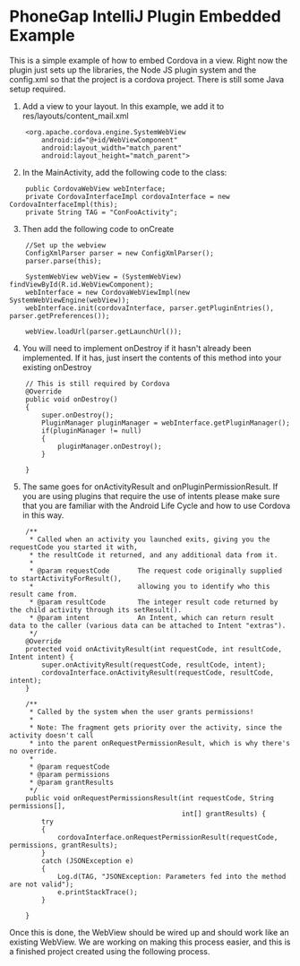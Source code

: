 PhoneGap IntelliJ Plugin Embedded Example
==========================================

This is a simple example of how to embed Cordova in a view.  Right now the plugin just
sets up the libraries, the Node JS plugin system and the config.xml so that the project is a 
cordova project.  There is still some Java setup required.

1. Add a view to your layout.  In this example, we add it to res/layouts/content_mail.xml

```
    <org.apache.cordova.engine.SystemWebView
        android:id="@+id/WebViewComponent"
        android:layout_width="match_parent"
        android:layout_height="match_parent">
```

2. In the MainActivity, add the following code to the class:
```
    public CordovaWebView webInterface;
    private CordovaInterfaceImpl cordovaInterface = new CordovaInterfaceImpl(this);
    private String TAG = "ConFooActivity";
```

3. Then add the following code to onCreate
```
    //Set up the webview
    ConfigXmlParser parser = new ConfigXmlParser();
    parser.parse(this);

    SystemWebView webView = (SystemWebView) findViewById(R.id.WebViewComponent);
    webInterface = new CordovaWebViewImpl(new SystemWebViewEngine(webView));
    webInterface.init(cordovaInterface, parser.getPluginEntries(), parser.getPreferences());

    webView.loadUrl(parser.getLaunchUrl());
```

4.  You will need to implement onDestroy if it hasn't already been implemented.  If it has, just 
insert the contents of this method into your existing onDestroy
```
    // This is still required by Cordova
    @Override
    public void onDestroy()
    {
        super.onDestroy();
        PluginManager pluginManager = webInterface.getPluginManager();
        if(pluginManager != null)
        {
            pluginManager.onDestroy();
        }

    }
```

5. The same goes for onActivityResult and onPluginPermissionResult.  If you are using plugins that require the use of intents
please make sure that you are familiar with the Android Life Cycle and how to use Cordova in this way.

```
    /**
     * Called when an activity you launched exits, giving you the requestCode you started it with,
     * the resultCode it returned, and any additional data from it.
     *
     * @param requestCode       The request code originally supplied to startActivityForResult(),
     *                          allowing you to identify who this result came from.
     * @param resultCode        The integer result code returned by the child activity through its setResult().
     * @param intent            An Intent, which can return result data to the caller (various data can be attached to Intent "extras").
     */
    @Override
    protected void onActivityResult(int requestCode, int resultCode, Intent intent) {
        super.onActivityResult(requestCode, resultCode, intent);
        cordovaInterface.onActivityResult(requestCode, resultCode, intent);
    }

    /**
     * Called by the system when the user grants permissions!
     *
     * Note: The fragment gets priority over the activity, since the activity doesn't call
     * into the parent onRequestPermissionResult, which is why there's no override.
     *
     * @param requestCode
     * @param permissions
     * @param grantResults
     */
    public void onRequestPermissionsResult(int requestCode, String permissions[],
                                           int[] grantResults) {
        try
        {
            cordovaInterface.onRequestPermissionResult(requestCode, permissions, grantResults);
        }
        catch (JSONException e)
        {
            Log.d(TAG, "JSONException: Parameters fed into the method are not valid");
            e.printStackTrace();
        }

    }

```

Once this is done, the WebView should be wired up and should work like an existing WebView.  We are working
on making this process easier, and this is a finished project created using the following process.

